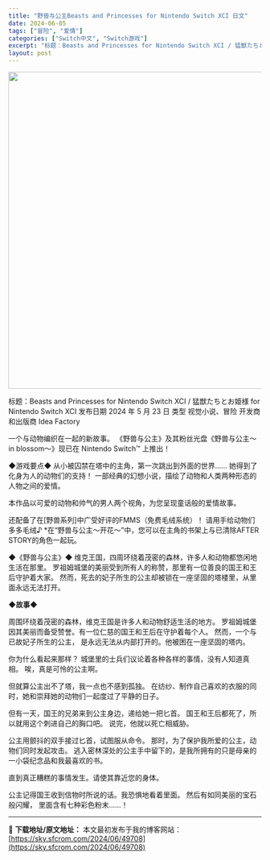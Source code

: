```yaml
---
title: "野兽与公主Beasts and Princesses for Nintendo Switch XCI 日文"
date: 2024-06-05
tags: ["冒险", "爱情"]
categories: ["Switch中文", "Switch游戏"]
excerpt: "标题：Beasts and Princesses for Nintendo Switch XCI / 猛獣たちとお姫様 for Nintendo Switch XCI 发布日期 2024 年 5 月 23 日 类型 视觉小说、冒险 开发商和出版商 Idea Factory 一个与动物编织在一起的新故&hellip;"
layout: post
---
```


<img class="aligncenter size-full wp-image-49709" src="https://sky.sfcrom.com/wp-content/uploads/2024/06/2024060501425083.webp" alt="" width="1000" height="630" />

标题：Beasts and Princesses for Nintendo Switch XCI / 猛獣たちとお姫様 for Nintendo Switch XCI
发布日期 2024 年 5 月 23 日
类型 视觉小说、冒险
开发商和出版商 Idea Factory

一个与动物编织在一起的新故事。
《野兽与公主》及其粉丝光盘《野兽与公主〜in blossom〜》现已在 Nintendo Switch™ 上推出！

◆游戏要点◆
从小被囚禁在塔中的主角，第一次跳出到外面的世界……
她得到了化身为人的动物们的支持！
一部经典的幻想小说，描绘了动物和人类两种形态的人物之间的爱情。

本作品以可爱的动物和帅气的男人两个视角，为您呈现童话般的爱情故事。

还配备了在[野兽系列]中广受好评的FMMS（免费毛绒系统）！
请用手给动物们多多毛绒♪
*在“野兽与公主〜开花〜”中，您可以在主角的书架上与已清除AFTER STORY的角色一起玩。

◆《野兽与公主》◆
维克王国，四周环绕着茂密的森林，许多人和动物都悠闲地生活在那里。
罗祖姆城堡的美丽受到所有人的称赞，那里有一位善良的国王和王后守护着大家。
然而，死去的妃子所生的公主却被锁在一座坚固的塔楼里，从里面永远无法打开。

<strong>◆故事◆</strong>

周围环绕着茂密的森林，<span class="br2">维克王国是许多人和动物舒适生活的地方。</span>
罗祖姆城堡因其美丽而备受赞誉。<span class="br2">有一位仁慈的国王和王后在守护着每个人。</span>
然而，一个与已故妃子所生的公主，
是永远无法从内部打开的。<span class="br2">他被困在一座坚固的塔内。</span>

你为什么看起来那样？
城堡里的士兵们议论着各种各样的事情，<span class="br2">没有人知道真相。</span>
唉，真是可怜的公主啊。

但就算公主出不了塔，<span class="br2">我一点也不感到孤独。</span>
在纺纱、制作自己喜欢的衣服的同时，<span class="br2">她和崇拜她的动物们一起度过了平静的日子。</span>

但有一天，<span class="br2">国王的兄弟来到公主身边，递给她一把匕首。</span>
国王和王后都死了，所以就用这个刺进自己的胸口吧。
说完，他就以死亡相威胁。

公主用颤抖的双手接过匕首，试图服从命令。
那时，为了保护我所爱的公主，<span class="br2">动物们同时发起攻击。</span>
逃入密林深处的公主手中留下的，是<span class="br2">我所拥有的只是母亲的一小袋纪念品和我最喜欢的书。</span>

<span class="color">直到真正糟糕的事情发生。<span class="br2">请使其靠近您的身体。</span></span>

公主记得国王收到信物时所说的话。<span class="br2">我恐惧地看着里面。</span>
<span class="largeTxt">然后有<span class="br2">如同美丽的宝石般闪耀，</span>
里面含有七种彩色粉末……！</span>

---
📖 **下载地址/原文地址：** 本文最初发布于我的博客网站：[https://sky.sfcrom.com/2024/06/49708](https://sky.sfcrom.com/2024/06/49708)
